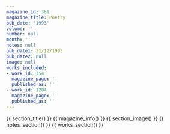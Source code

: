 ```yaml
---
magazine_id: 381
magazine_title: Poetry
pub_date: '1993'
volume: ''
number: null
month: ''
notes: null
pub_date1: 31/12/1993
pub_date2: null
image: null
works_included:
- work_id: 354
  magazine_page: ''
  published_as: ''
- work_id: 1204
  magazine_page: ''
  published_as: ''
---
```


{{ section_title() }}
{{ magazine_info() }}
{{ section_image() }}
{{ notes_section() }}
{{ works_section() }}
